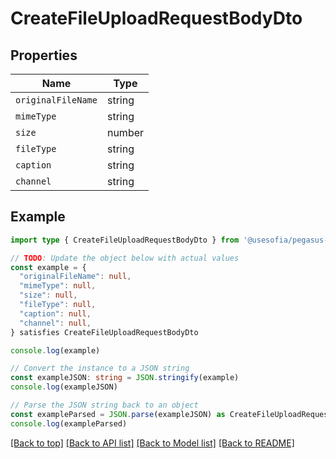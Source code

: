 
# CreateFileUploadRequestBodyDto


## Properties

Name | Type
------------ | -------------
`originalFileName` | string
`mimeType` | string
`size` | number
`fileType` | string
`caption` | string
`channel` | string

## Example

```typescript
import type { CreateFileUploadRequestBodyDto } from '@usesofia/pegasus-core-api-sdk'

// TODO: Update the object below with actual values
const example = {
  "originalFileName": null,
  "mimeType": null,
  "size": null,
  "fileType": null,
  "caption": null,
  "channel": null,
} satisfies CreateFileUploadRequestBodyDto

console.log(example)

// Convert the instance to a JSON string
const exampleJSON: string = JSON.stringify(example)
console.log(exampleJSON)

// Parse the JSON string back to an object
const exampleParsed = JSON.parse(exampleJSON) as CreateFileUploadRequestBodyDto
console.log(exampleParsed)
```

[[Back to top]](#) [[Back to API list]](../README.md#api-endpoints) [[Back to Model list]](../README.md#models) [[Back to README]](../README.md)



